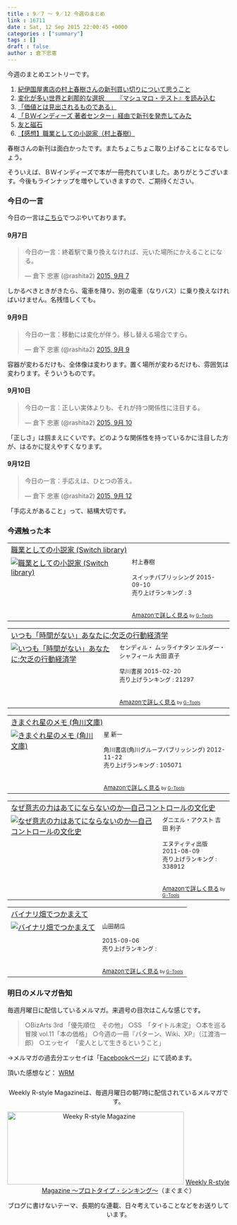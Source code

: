 ```yaml
---
title : 9／7 〜 9／12 今週のまとめ
link : 16711
date : Sat, 12 Sep 2015 22:00:45 +0000
categories : ["summary"]
tags : []
draft : false
author : 倉下忠憲
---
```


今週のまとめエントリーです。

<ol>
<li><a href="https://rashita.net/blog/?p=16678" target="_blank">紀伊国屋書店の村上春樹さんの新刊買い切りについて思うこと</a></li>
<li><a href="https://rashita.net/blog/?p=16682" target="_blank">変化が多い世界と刹那的な選択＿＿『マシュマロ・テスト』を読み込む</a></li>
<li><a href="https://rashita.net/blog/?p=16687" target="_blank">「価値とは見出されるものである」</a></li>
<li><a href="https://rashita.net/blog/?p=16691" target="_blank">「ＢＷインディーズ 著者センター」経由で新刊を発売してみた</a></li>
<li><a href="https://rashita.net/blog/?p=16704" target="_blank">友と磁石</a></li>
<li><a href="https://rashita.net/blog/?p=16707" target="_blank">【感想】職業としての小説家（村上春樹）</a></li>
</ol>

春樹さんの新刊は面白かったです。またちょこちょこ取り上げることになるでしょう。

そういえば、ＢＷインディーズで本が一冊売れていました。ありがとうございます。今後もラインナップを増やしていきますので、ご期待ください。

<h3>今日の一言</h3>
今日の一言は<a href="http://twitter.com/rashita2 ">こちら</a>でつぶやいております。

<h4>9月7日</h4>

<blockquote class="twitter-tweet" lang="ja"><p lang="ja" dir="ltr">今日の一言：終着駅で乗り換えなければ、元いた場所にかえることになる。</p>&mdash; 倉下 忠憲 (@rashita2) <a href="https://twitter.com/rashita2/status/640872159108182016">2015, 9月 7</a></blockquote>
<script async src="//platform.twitter.com/widgets.js" charset="utf-8"></script>

しかるべきときがきたら、電車を降り、別の電車（なりバス）に乗り換えなければいけません。名残惜しくても。

<h4>9月9日</h4>

<blockquote class="twitter-tweet" lang="ja"><p lang="ja" dir="ltr">今日の一言：移動には変化が伴う。移し替える場合ですら。</p>&mdash; 倉下 忠憲 (@rashita2) <a href="https://twitter.com/rashita2/status/641503883508867072">2015, 9月 9</a></blockquote>
<script async src="//platform.twitter.com/widgets.js" charset="utf-8"></script>

容器が変わるだけも、全体像は変わります。置く場所が変わるだけも、雰囲気は変わります。そういうものです。

<h4>9月10日</h4>

<blockquote class="twitter-tweet" lang="ja"><p lang="ja" dir="ltr">今日の一言：正しい実体よりも、それが持つ関係性に注目する。</p>&mdash; 倉下 忠憲 (@rashita2) <a href="https://twitter.com/rashita2/status/641973348809900038">2015, 9月 10</a></blockquote>
<script async src="//platform.twitter.com/widgets.js" charset="utf-8"></script>

「正しさ」は掴まえにくいです。どのような関係性を持っているかに注目した方が、はるかに捉えやすくなります。

<h4>9月12日</h4>

<blockquote class="twitter-tweet" lang="ja"><p lang="ja" dir="ltr">今日の一言：手応えは、ひとつの答え。</p>&mdash; 倉下 忠憲 (@rashita2) <a href="https://twitter.com/rashita2/status/642664154461966336">2015, 9月 12</a></blockquote>
<script async src="//platform.twitter.com/widgets.js" charset="utf-8"></script>

「手応えがあること」って、結構大切です。

<H3>今週触った本</H3>

<table  border="0" cellpadding="5"><tr><td colspan="2"><a href="http://www.amazon.co.jp/%E8%81%B7%E6%A5%AD%E3%81%A8%E3%81%97%E3%81%A6%E3%81%AE%E5%B0%8F%E8%AA%AC%E5%AE%B6-Switch-library-%E6%9D%91%E4%B8%8A%E6%98%A5%E6%A8%B9/dp/4884184432%3FSubscriptionId%3D15SMZCTB9V8NGR2TW082%26tag%3Drashita1000-22%26linkCode%3Dxm2%26camp%3D2025%26creative%3D165953%26creativeASIN%3D4884184432" target="_blank">職業としての小説家 (Switch library)</a><img src="http://www.assoc-amazon.jp/e/ir?t=rashita1000-22&l=ur2&o=9" width="1" height="1" style="border: none;" alt="" /></td></tr><tr><td valign="top"><a href="http://www.amazon.co.jp/%E8%81%B7%E6%A5%AD%E3%81%A8%E3%81%97%E3%81%A6%E3%81%AE%E5%B0%8F%E8%AA%AC%E5%AE%B6-Switch-library-%E6%9D%91%E4%B8%8A%E6%98%A5%E6%A8%B9/dp/4884184432%3FSubscriptionId%3D15SMZCTB9V8NGR2TW082%26tag%3Drashita1000-22%26linkCode%3Dxm2%26camp%3D2025%26creative%3D165953%26creativeASIN%3D4884184432" target="_blank"><img src="http://ecx.images-amazon.com/images/I/41jc%2BwlkmNL._SL160_.jpg" border="0" alt="職業としての小説家 (Switch library)" /></a></td><td valign="top"><font size="-1">村上春樹 <br /><br />スイッチパブリッシング  2015-09-10<br />売り上げランキング : 3<br /><br /><br /><a href="http://www.amazon.co.jp/%E8%81%B7%E6%A5%AD%E3%81%A8%E3%81%97%E3%81%A6%E3%81%AE%E5%B0%8F%E8%AA%AC%E5%AE%B6-Switch-library-%E6%9D%91%E4%B8%8A%E6%98%A5%E6%A8%B9/dp/4884184432%3FSubscriptionId%3D15SMZCTB9V8NGR2TW082%26tag%3Drashita1000-22%26linkCode%3Dxm2%26camp%3D2025%26creative%3D165953%26creativeASIN%3D4884184432" target="_blank">Amazonで詳しく見る</a></font><font size="-2"> by <a href="http://www.goodpic.com/mt/aws/index.html" >G-Tools</a></font></td></tr></table>

<table  border="0" cellpadding="5"><tr><td colspan="2"><a href="http://www.amazon.co.jp/%E3%81%84%E3%81%A4%E3%82%82%E3%80%8C%E6%99%82%E9%96%93%E3%81%8C%E3%81%AA%E3%81%84%E3%80%8D%E3%81%82%E3%81%AA%E3%81%9F%E3%81%AB-%E6%AC%A0%E4%B9%8F%E3%81%AE%E8%A1%8C%E5%8B%95%E7%B5%8C%E6%B8%88%E5%AD%A6-%E3%82%BB%E3%83%B3%E3%83%87%E3%82%A3%E3%83%AB%E3%83%BB-%E3%83%A0%E3%83%83%E3%83%A9%E3%82%A4%E3%83%8A%E3%82%BF%E3%83%B3/dp/4152095245%3FSubscriptionId%3D15SMZCTB9V8NGR2TW082%26tag%3Drashita1000-22%26linkCode%3Dxm2%26camp%3D2025%26creative%3D165953%26creativeASIN%3D4152095245" target="_blank">いつも「時間がない」あなたに:欠乏の行動経済学</a><img src="http://www.assoc-amazon.jp/e/ir?t=rashita1000-22&l=ur2&o=9" width="1" height="1" style="border: none;" alt="" /></td></tr><tr><td valign="top"><a href="http://www.amazon.co.jp/%E3%81%84%E3%81%A4%E3%82%82%E3%80%8C%E6%99%82%E9%96%93%E3%81%8C%E3%81%AA%E3%81%84%E3%80%8D%E3%81%82%E3%81%AA%E3%81%9F%E3%81%AB-%E6%AC%A0%E4%B9%8F%E3%81%AE%E8%A1%8C%E5%8B%95%E7%B5%8C%E6%B8%88%E5%AD%A6-%E3%82%BB%E3%83%B3%E3%83%87%E3%82%A3%E3%83%AB%E3%83%BB-%E3%83%A0%E3%83%83%E3%83%A9%E3%82%A4%E3%83%8A%E3%82%BF%E3%83%B3/dp/4152095245%3FSubscriptionId%3D15SMZCTB9V8NGR2TW082%26tag%3Drashita1000-22%26linkCode%3Dxm2%26camp%3D2025%26creative%3D165953%26creativeASIN%3D4152095245" target="_blank"><img src="http://ecx.images-amazon.com/images/I/51joKvjZZgL._SL160_.jpg" border="0" alt="いつも「時間がない」あなたに:欠乏の行動経済学" /></a></td><td valign="top"><font size="-1">センディル・ ムッライナタン エルダー・ シャフィール 大田 直子 <br /><br />早川書房  2015-02-20<br />売り上げランキング : 21297<br /><br /><br /><a href="http://www.amazon.co.jp/%E3%81%84%E3%81%A4%E3%82%82%E3%80%8C%E6%99%82%E9%96%93%E3%81%8C%E3%81%AA%E3%81%84%E3%80%8D%E3%81%82%E3%81%AA%E3%81%9F%E3%81%AB-%E6%AC%A0%E4%B9%8F%E3%81%AE%E8%A1%8C%E5%8B%95%E7%B5%8C%E6%B8%88%E5%AD%A6-%E3%82%BB%E3%83%B3%E3%83%87%E3%82%A3%E3%83%AB%E3%83%BB-%E3%83%A0%E3%83%83%E3%83%A9%E3%82%A4%E3%83%8A%E3%82%BF%E3%83%B3/dp/4152095245%3FSubscriptionId%3D15SMZCTB9V8NGR2TW082%26tag%3Drashita1000-22%26linkCode%3Dxm2%26camp%3D2025%26creative%3D165953%26creativeASIN%3D4152095245" target="_blank">Amazonで詳しく見る</a></font><font size="-2"> by <a href="http://www.goodpic.com/mt/aws/index.html" >G-Tools</a></font></td></tr></table>

<table  border="0" cellpadding="5"><tr><td colspan="2"><a href="http://www.amazon.co.jp/%E3%81%8D%E3%81%BE%E3%81%90%E3%82%8C%E6%98%9F%E3%81%AE%E3%83%A1%E3%83%A2-%E8%A7%92%E5%B7%9D%E6%96%87%E5%BA%AB-%E6%98%9F-%E6%96%B0%E4%B8%80/dp/4041006023%3FSubscriptionId%3D15SMZCTB9V8NGR2TW082%26tag%3Drashita1000-22%26linkCode%3Dxm2%26camp%3D2025%26creative%3D165953%26creativeASIN%3D4041006023" target="_blank">きまぐれ星のメモ (角川文庫)</a><img src="http://www.assoc-amazon.jp/e/ir?t=rashita1000-22&l=ur2&o=9" width="1" height="1" style="border: none;" alt="" /></td></tr><tr><td valign="top"><a href="http://www.amazon.co.jp/%E3%81%8D%E3%81%BE%E3%81%90%E3%82%8C%E6%98%9F%E3%81%AE%E3%83%A1%E3%83%A2-%E8%A7%92%E5%B7%9D%E6%96%87%E5%BA%AB-%E6%98%9F-%E6%96%B0%E4%B8%80/dp/4041006023%3FSubscriptionId%3D15SMZCTB9V8NGR2TW082%26tag%3Drashita1000-22%26linkCode%3Dxm2%26camp%3D2025%26creative%3D165953%26creativeASIN%3D4041006023" target="_blank"><img src="http://ecx.images-amazon.com/images/I/41FjKdkiycL._SL160_.jpg" border="0" alt="きまぐれ星のメモ (角川文庫)" /></a></td><td valign="top"><font size="-1">星 新一 <br /><br />角川書店(角川グループパブリッシング)  2012-11-22<br />売り上げランキング : 105071<br /><br /><br /><a href="http://www.amazon.co.jp/%E3%81%8D%E3%81%BE%E3%81%90%E3%82%8C%E6%98%9F%E3%81%AE%E3%83%A1%E3%83%A2-%E8%A7%92%E5%B7%9D%E6%96%87%E5%BA%AB-%E6%98%9F-%E6%96%B0%E4%B8%80/dp/4041006023%3FSubscriptionId%3D15SMZCTB9V8NGR2TW082%26tag%3Drashita1000-22%26linkCode%3Dxm2%26camp%3D2025%26creative%3D165953%26creativeASIN%3D4041006023" target="_blank">Amazonで詳しく見る</a></font><font size="-2"> by <a href="http://www.goodpic.com/mt/aws/index.html" >G-Tools</a></font></td></tr></table>

<table  border="0" cellpadding="5"><tr><td colspan="2"><a href="http://www.amazon.co.jp/%E3%81%AA%E3%81%9C%E6%84%8F%E5%BF%97%E3%81%AE%E5%8A%9B%E3%81%AF%E3%81%82%E3%81%A6%E3%81%AB%E3%81%AA%E3%82%89%E3%81%AA%E3%81%84%E3%81%AE%E3%81%8B%E2%80%95%E8%87%AA%E5%B7%B1%E3%82%B3%E3%83%B3%E3%83%88%E3%83%AD%E3%83%BC%E3%83%AB%E3%81%AE%E6%96%87%E5%8C%96%E5%8F%B2-%E3%83%80%E3%83%8B%E3%82%A8%E3%83%AB%E3%83%BB%E3%82%A2%E3%82%AF%E3%82%B9%E3%83%88/dp/4757142641%3FSubscriptionId%3D15SMZCTB9V8NGR2TW082%26tag%3Drashita1000-22%26linkCode%3Dxm2%26camp%3D2025%26creative%3D165953%26creativeASIN%3D4757142641" target="_blank">なぜ意志の力はあてにならないのか―自己コントロールの文化史</a><img src="http://www.assoc-amazon.jp/e/ir?t=rashita1000-22&l=ur2&o=9" width="1" height="1" style="border: none;" alt="" /></td></tr><tr><td valign="top"><a href="http://www.amazon.co.jp/%E3%81%AA%E3%81%9C%E6%84%8F%E5%BF%97%E3%81%AE%E5%8A%9B%E3%81%AF%E3%81%82%E3%81%A6%E3%81%AB%E3%81%AA%E3%82%89%E3%81%AA%E3%81%84%E3%81%AE%E3%81%8B%E2%80%95%E8%87%AA%E5%B7%B1%E3%82%B3%E3%83%B3%E3%83%88%E3%83%AD%E3%83%BC%E3%83%AB%E3%81%AE%E6%96%87%E5%8C%96%E5%8F%B2-%E3%83%80%E3%83%8B%E3%82%A8%E3%83%AB%E3%83%BB%E3%82%A2%E3%82%AF%E3%82%B9%E3%83%88/dp/4757142641%3FSubscriptionId%3D15SMZCTB9V8NGR2TW082%26tag%3Drashita1000-22%26linkCode%3Dxm2%26camp%3D2025%26creative%3D165953%26creativeASIN%3D4757142641" target="_blank"><img src="http://ecx.images-amazon.com/images/I/41ULJGvEtPL._SL160_.jpg" border="0" alt="なぜ意志の力はあてにならないのか―自己コントロールの文化史" /></a></td><td valign="top"><font size="-1">ダニエル・アクスト 吉田 利子 <br /><br />エヌティティ出版  2011-08-09<br />売り上げランキング : 338912<br /><br /><br /><a href="http://www.amazon.co.jp/%E3%81%AA%E3%81%9C%E6%84%8F%E5%BF%97%E3%81%AE%E5%8A%9B%E3%81%AF%E3%81%82%E3%81%A6%E3%81%AB%E3%81%AA%E3%82%89%E3%81%AA%E3%81%84%E3%81%AE%E3%81%8B%E2%80%95%E8%87%AA%E5%B7%B1%E3%82%B3%E3%83%B3%E3%83%88%E3%83%AD%E3%83%BC%E3%83%AB%E3%81%AE%E6%96%87%E5%8C%96%E5%8F%B2-%E3%83%80%E3%83%8B%E3%82%A8%E3%83%AB%E3%83%BB%E3%82%A2%E3%82%AF%E3%82%B9%E3%83%88/dp/4757142641%3FSubscriptionId%3D15SMZCTB9V8NGR2TW082%26tag%3Drashita1000-22%26linkCode%3Dxm2%26camp%3D2025%26creative%3D165953%26creativeASIN%3D4757142641" target="_blank">Amazonで詳しく見る</a></font><font size="-2"> by <a href="http://www.goodpic.com/mt/aws/index.html" >G-Tools</a></font></td></tr></table>

<table  border="0" cellpadding="5"><tr><td colspan="2"><a href="http://www.amazon.co.jp/%E3%83%90%E3%82%A4%E3%83%8A%E3%83%AA%E7%95%91%E3%81%A7%E3%81%A4%E3%81%8B%E3%81%BE%E3%81%88%E3%81%A6-%E5%B1%B1%E7%94%B0%E8%83%A1%E7%93%9C-ebook/dp/B0151VRE06%3FSubscriptionId%3D15SMZCTB9V8NGR2TW082%26tag%3Drashita1000-22%26linkCode%3Dxm2%26camp%3D2025%26creative%3D165953%26creativeASIN%3DB0151VRE06" target="_blank">バイナリ畑でつかまえて</a><img src="http://www.assoc-amazon.jp/e/ir?t=rashita1000-22&l=ur2&o=9" width="1" height="1" style="border: none;" alt="" /></td></tr><tr><td valign="top"><a href="http://www.amazon.co.jp/%E3%83%90%E3%82%A4%E3%83%8A%E3%83%AA%E7%95%91%E3%81%A7%E3%81%A4%E3%81%8B%E3%81%BE%E3%81%88%E3%81%A6-%E5%B1%B1%E7%94%B0%E8%83%A1%E7%93%9C-ebook/dp/B0151VRE06%3FSubscriptionId%3D15SMZCTB9V8NGR2TW082%26tag%3Drashita1000-22%26linkCode%3Dxm2%26camp%3D2025%26creative%3D165953%26creativeASIN%3DB0151VRE06" target="_blank"><img src="http://ecx.images-amazon.com/images/I/41XVThCSGcL._SL160_.jpg" border="0" alt="バイナリ畑でつかまえて" /></a></td><td valign="top"><font size="-1">山田胡瓜 <br /><br />  2015-09-06<br />売り上げランキング : <br /><br /><br /><a href="http://www.amazon.co.jp/%E3%83%90%E3%82%A4%E3%83%8A%E3%83%AA%E7%95%91%E3%81%A7%E3%81%A4%E3%81%8B%E3%81%BE%E3%81%88%E3%81%A6-%E5%B1%B1%E7%94%B0%E8%83%A1%E7%93%9C-ebook/dp/B0151VRE06%3FSubscriptionId%3D15SMZCTB9V8NGR2TW082%26tag%3Drashita1000-22%26linkCode%3Dxm2%26camp%3D2025%26creative%3D165953%26creativeASIN%3DB0151VRE06" target="_blank">Amazonで詳しく見る</a></font><font size="-2"> by <a href="http://www.goodpic.com/mt/aws/index.html" >G-Tools</a></font></td></tr></table>


<h3>明日のメルマガ告知</h3>
毎週月曜日に配信しているメルマガ。来週号の目次はこんな感じです。
<blockquote>
○BizArts 3rd 「優先順位　その他」
○SS　「タイトル未定」
○本を巡る冒険 vol.11「本の価格」
○今週の一冊『パターン、Wiki、XP』（江渡浩一郎）
○エッセイ　「変人として生きるということ」
</blockquote>
→メルマガの過去分エッセイは「<a href="http://www.facebook.com/home.php#!/rashitaportal">Facebookページ</a>」にて読めます。

頂いた感想など：
<a class="twitter-timeline"  href="https://twitter.com/rashita2/timelines/427262290753097729"  data-widget-id="427265271171010561">WRM</a>
    <script>!function(d,s,id){var js,fjs=d.getElementsByTagName(s)[0],p=/^http:/.test(d.location)?'http':'https';if(!d.getElementById(id)){js=d.createElement(s);js.id=id;js.src=p+"://platform.twitter.com/widgets.js";fjs.parentNode.insertBefore(js,fjs);}}(document,"script","twitter-wjs");</script>

<div style="text-align:center;margin-top:25px;">
Weekly R-style Magazineは、毎週月曜日の朝7時に配信されているメルマガです。

<a href="http://www.mag2.com/m/0001185133.html" target="_blank"><img src="https://rashita.net/blog/wp-content/uploads/2010/09/mmbanner.jpg" alt="Weeky R-style Magazine" width="400" height="165" class="alignnone size-full wp-image-12201" /></a>
<a href="http://www.mag2.com/m/0001185133.html" target="_blank">Weekly R-style Magazine ～プロトタイプ・シンキング～</a>（まぐまぐ）

ブログに書けないテーマ、長期的な連載、日々考えていることなどをお送りしています。
</div>